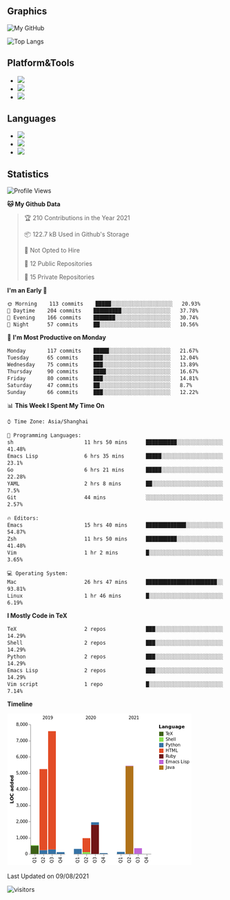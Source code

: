 ## Graphics

![My GitHub](https://github-readme-stats.vercel.app/api?username=SteamedFish&count_private=true&show_icons=true&theme=buefy&include_all_commits=false)

![Top Langs](https://github-readme-stats.vercel.app/api/top-langs/?username=SteamedFish&theme=buefy&hide=ruby&count_private=true&show_icons=true&layout=compact)

## Platform&Tools

* [![](https://img.shields.io/badge/ArchLinux--purple?style=flat-square&logo=ArchLinux)](https://www.archlinux.org/)
* [![](https://img.shields.io/badge/Gentoo-testing-purple?style=flat-square&logo=Gentoo)](https://www.gentoo.org/)
* [![](https://img.shields.io/badge/Doom%20Emacs-28-blue?style=flat-square&logo=Gnu%20emacs&logoColor=white)](https://www.gnu.org/software/emacs/)

## Languages

* [![](https://img.shields.io/badge/-Python-3776AB?style=flat-square&logo=python&logoColor=white)](https://www.python.org/)
* [![](https://img.shields.io/badge/-Bash-00ADD8?style=flat-square&logo=Gnu-bash&logoColor=white)](https://www.gnu.org/software/bash/)
* [![](https://img.shields.io/badge/-Go-00ADD8?style=flat-square&logo=go&logoColor=white)](https://golang.org/)

## Statistics

<!--START_SECTION:waka-->
![Profile Views](http://img.shields.io/badge/Profile%20Views-8-blue)

**🐱 My Github Data** 

> 🏆 210 Contributions in the Year 2021
 > 
> 📦 122.7 kB Used in Github's Storage 
 > 
> 🚫 Not Opted to Hire
 > 
> 📜 12 Public Repositories 
 > 
> 🔑 15 Private Repositories  
 > 
**I'm an Early 🐤** 

```text
🌞 Morning    113 commits    █████░░░░░░░░░░░░░░░░░░░░   20.93% 
🌆 Daytime    204 commits    █████████░░░░░░░░░░░░░░░░   37.78% 
🌃 Evening    166 commits    ███████░░░░░░░░░░░░░░░░░░   30.74% 
🌙 Night      57 commits     ██░░░░░░░░░░░░░░░░░░░░░░░   10.56%

```
📅 **I'm Most Productive on Monday** 

```text
Monday       117 commits    █████░░░░░░░░░░░░░░░░░░░░   21.67% 
Tuesday      65 commits     ███░░░░░░░░░░░░░░░░░░░░░░   12.04% 
Wednesday    75 commits     ███░░░░░░░░░░░░░░░░░░░░░░   13.89% 
Thursday     90 commits     ████░░░░░░░░░░░░░░░░░░░░░   16.67% 
Friday       80 commits     ███░░░░░░░░░░░░░░░░░░░░░░   14.81% 
Saturday     47 commits     ██░░░░░░░░░░░░░░░░░░░░░░░   8.7% 
Sunday       66 commits     ███░░░░░░░░░░░░░░░░░░░░░░   12.22%

```


📊 **This Week I Spent My Time On** 

```text
⌚︎ Time Zone: Asia/Shanghai

💬 Programming Languages: 
sh                       11 hrs 50 mins      ██████████░░░░░░░░░░░░░░░   41.48% 
Emacs Lisp               6 hrs 35 mins       █████░░░░░░░░░░░░░░░░░░░░   23.1% 
Go                       6 hrs 21 mins       █████░░░░░░░░░░░░░░░░░░░░   22.28% 
YAML                     2 hrs 8 mins        ██░░░░░░░░░░░░░░░░░░░░░░░   7.5% 
Git                      44 mins             ░░░░░░░░░░░░░░░░░░░░░░░░░   2.57%

🔥 Editors: 
Emacs                    15 hrs 40 mins      █████████████░░░░░░░░░░░░   54.87% 
Zsh                      11 hrs 50 mins      ██████████░░░░░░░░░░░░░░░   41.48% 
Vim                      1 hr 2 mins         █░░░░░░░░░░░░░░░░░░░░░░░░   3.65%

💻 Operating System: 
Mac                      26 hrs 47 mins      ███████████████████████░░   93.81% 
Linux                    1 hr 46 mins        █░░░░░░░░░░░░░░░░░░░░░░░░   6.19%

```

**I Mostly Code in TeX** 

```text
TeX                      2 repos             ███░░░░░░░░░░░░░░░░░░░░░░   14.29% 
Shell                    2 repos             ███░░░░░░░░░░░░░░░░░░░░░░   14.29% 
Python                   2 repos             ███░░░░░░░░░░░░░░░░░░░░░░   14.29% 
Emacs Lisp               2 repos             ███░░░░░░░░░░░░░░░░░░░░░░   14.29% 
Vim script               1 repo              █░░░░░░░░░░░░░░░░░░░░░░░░   7.14%

```


**Timeline**

![Chart not found](https://raw.githubusercontent.com/SteamedFish/SteamedFish/master/charts/bar_graph.png) 


 Last Updated on 09/08/2021
<!--END_SECTION:waka-->

![visitors](https://visitor-badge.laobi.icu/badge?page_id=SteamedFish.SteamedFish)

